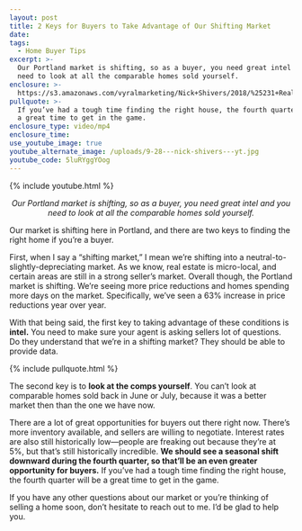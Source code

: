 ```yaml
---
layout: post
title: 2 Keys for Buyers to Take Advantage of Our Shifting Market
date:
tags:
  - Home Buyer Tips
excerpt: >-
  Our Portland market is shifting, so as a buyer, you need great intel and you
  need to look at all the comparable homes sold yourself.
enclosure: >-
  https://s3.amazonaws.com/vyralmarketing/Nick+Shivers/2018/%25231+Real+Estate+Team+in+the+Portland+Metro+%257C+SW+Washington+2+Keys+for+Buyers+in+Our+Shifting+Market.mp4
pullquote: >-
  If you’ve had a tough time finding the right house, the fourth quarter will be
  a great time to get in the game.
enclosure_type: video/mp4
enclosure_time:
use_youtube_image: true
youtube_alternate_image: /uploads/9-28---nick-shivers---yt.jpg
youtube_code: 5luRYggYOog
---
```


{% include youtube.html %}

<p style="text-align: center;"><em>Our Portland market is shifting, so as a buyer, you need great intel and you need to look at all the comparable homes sold yourself.</em></p>

Our market is shifting here in Portland, and there are two keys to finding the right home if you’re a buyer.   

First, when I say a “shifting market,” I mean we’re shifting into a neutral-to-slightly-depreciating market. As we know, real estate is micro-local, and certain areas are still in a strong seller’s market. Overall though, the Portland market is shifting. We’re seeing more price reductions and homes spending more days on the market. Specifically, we’ve seen a 63% increase in price reductions year over year.

With that being said, the first key to taking advantage of these conditions is **intel.** You need to make sure your agent is asking sellers lot of questions. Do they understand that we’re in a shifting market? They should be able to provide data.

{% include pullquote.html %}

The second key is to **look at the comps yourself**. You can’t look at comparable homes sold back in June or July, because it was a better market then than the one we have now.

There are a lot of great opportunities for buyers out there right now. There’s more inventory available, and sellers are willing to negotiate. Interest rates are also still historically low—people are freaking out because they’re at 5%, but that’s still historically incredible. **We should see a seasonal shift downward during the fourth quarter, so that’ll be an even greater opportunity for buyers.** If you’ve had a tough time finding the right house, the fourth quarter will be a great time to get in the game.

If you have any other questions about our market or you’re thinking of selling a home soon, don’t hesitate to reach out to me. I’d be glad to help you.
